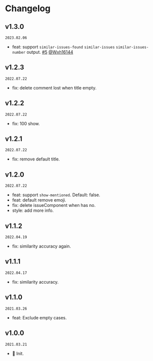 # Changelog

## v1.3.0

`2023.02.06`

- feat: support `similar-issues-found` `similar-issues` `similar-issues-number` output. [#5](https://github.com/actions-cool/issues-similarity-analysis/pull/5) [@Wxh16144](https://github.com/Wxh16144)

## v1.2.3

`2022.07.22`

- fix: delete comment lost when title empty.

## v1.2.2

`2022.07.22`

- fix: 100 show.

## v1.2.1

`2022.07.22`

- fix: remove default title.

## v1.2.0

`2022.07.22`

- feat: support `show-mentioned`. Default: false.
- feat: default remove emoji.
- fix: delete issueComponent when has no.
- style: add more info.

## v1.1.2

`2022.04.19`

- fix: similarity accuracy again.

## v1.1.1

`2022.04.17`

- fix: similarity accuracy.

## v1.1.0

`2021.03.26`

- feat: Exclude empty cases.

## v1.0.0

`2021.03.21`

- 🎉 Init.
